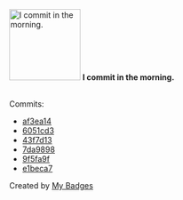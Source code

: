 <img src="https://my-badges.github.io/my-badges/morning-commits.png" alt="I commit in the morning." title="I commit in the morning." width="128">
<strong>I commit in the morning.</strong>
<br><br>

Commits:

- <a href="https://github.com/gmuloc/avd/commit/af3ea14e61cec1daaf2cc492a1bc62b4110515c5">af3ea14</a>
- <a href="https://github.com/gmuloc/avd/commit/6051cd3420c44c73286b59a726c834367050e0ba">6051cd3</a>
- <a href="https://github.com/gmuloc/avd/commit/43f7d13f4b99fbe497b8fa39f4bdf98d40133213">43f7d13</a>
- <a href="https://github.com/gmuloc/avd/commit/7da9898acdce0514d6e7bbab20ad894a8e3212a1">7da9898</a>
- <a href="https://github.com/gmuloc/avd/commit/9f5fa9f349036020cc0784700754671d8af02bc5">9f5fa9f</a>
- <a href="https://github.com/gmuloc/avd/commit/e1beca7189792886027692d22723a320894bdf15">e1beca7</a>


Created by <a href="https://github.com/my-badges/my-badges">My Badges</a>